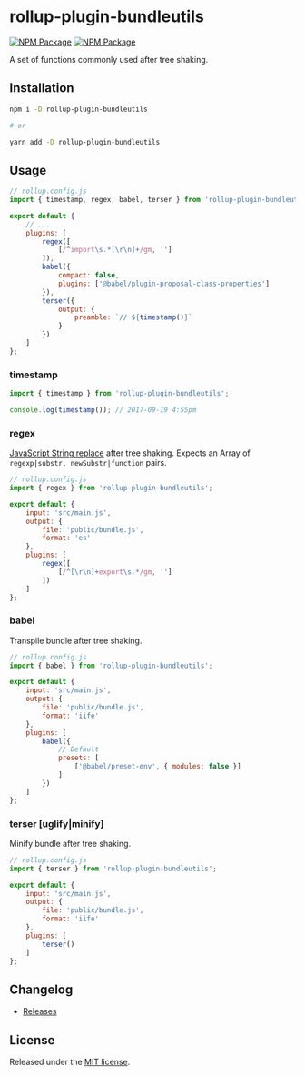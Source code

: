 # rollup-plugin-bundleutils

[![NPM Package][npm]][npm-url]
[![NPM Package][lgtm]][lgtm-url]

A set of functions commonly used after tree shaking.

## Installation

```sh
npm i -D rollup-plugin-bundleutils

# or

yarn add -D rollup-plugin-bundleutils
```

## Usage

```js
// rollup.config.js
import { timestamp, regex, babel, terser } from 'rollup-plugin-bundleutils';

export default {
    // ...
    plugins: [
        regex([
            [/^import\s.*[\r\n]+/gm, '']
        ]),
        babel({
            compact: false,
            plugins: ['@babel/plugin-proposal-class-properties']
        }),
        terser({
            output: {
                preamble: `// ${timestamp()}`
            }
        })
    ]
};
```

### timestamp

```js
import { timestamp } from 'rollup-plugin-bundleutils';

console.log(timestamp()); // 2017-09-19 4:55pm
```

### regex

[JavaScript String replace](https://developer.mozilla.org/en-US/docs/Web/JavaScript/Reference/Global_Objects/String/replace) after tree shaking. Expects an Array of `regexp|substr, newSubstr|function` pairs.

```js
// rollup.config.js
import { regex } from 'rollup-plugin-bundleutils';

export default {
    input: 'src/main.js',
    output: {
        file: 'public/bundle.js',
        format: 'es'
    },
    plugins: [
        regex([
            [/^[\r\n]+export\s.*/gm, '']
        ])
    ]
};
```

### babel

Transpile bundle after tree shaking.

```js
// rollup.config.js
import { babel } from 'rollup-plugin-bundleutils';

export default {
    input: 'src/main.js',
    output: {
        file: 'public/bundle.js',
        format: 'iife'
    },
    plugins: [
        babel({
            // Default
            presets: [
                ['@babel/preset-env', { modules: false }]
            ]
        })
    ]
};
```

### terser [uglify|minify]

Minify bundle after tree shaking.

```js
// rollup.config.js
import { terser } from 'rollup-plugin-bundleutils';

export default {
    input: 'src/main.js',
    output: {
        file: 'public/bundle.js',
        format: 'iife'
    },
    plugins: [
        terser()
    ]
};
```

## Changelog

* [Releases](https://github.com/pschroen/rollup-plugin-bundleutils/releases)

## License

Released under the [MIT license](LICENSE).


[npm]: https://img.shields.io/npm/v/rollup-plugin-bundleutils.svg
[npm-url]: https://www.npmjs.com/package/rollup-plugin-bundleutils
[lgtm]: https://img.shields.io/lgtm/alerts/github/pschroen/rollup-plugin-bundleutils.svg
[lgtm-url]: https://lgtm.com/projects/g/pschroen/rollup-plugin-bundleutils
